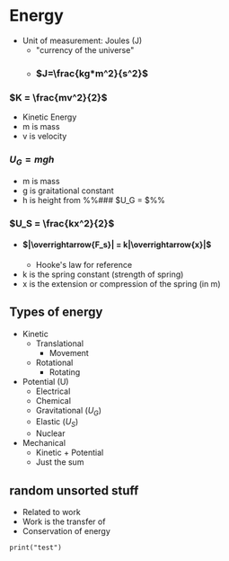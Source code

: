 # Energy
- Unit of measurement: Joules (J)
	- "currency of the universe"
	- ### $J=\frac{kg*m^2}{s^2}$

### $K = \frac{mv^2}{2}$
- Kinetic Energy
- m is mass
- v is velocity
### $U_G = mgh$
- m is mass
- g is graitational constant
- h is height from 
%%### $U_G = $%%
### $U_S = \frac{kx^2}{2}$
- #### $|\overrightarrow{F_s}| = k|\overrightarrow{x}|$
	- Hooke's law for reference
- k is the spring constant (strength of spring)
- x is the extension or compression of the spring (in m)

## Types of energy
- Kinetic
	- Translational
		- Movement
	- Rotational
		- Rotating
- Potential (U)
	- Electrical
	- Chemical
	- Gravitational ($U_G$)
	- Elastic ($U_S$)
	- Nuclear
- Mechanical
	- Kinetic + Potential
	- Just the sum


## random unsorted stuff

- Related to work
- Work is the transfer of 
- Conservation of energy

```jupyter
print("test")
```
